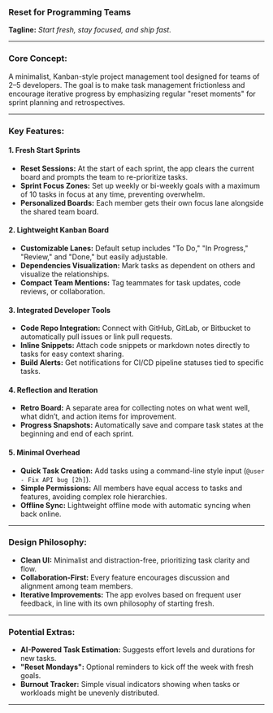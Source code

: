 ### **Reset for Programming Teams**  

**Tagline:** *Start fresh, stay focused, and ship fast.*  

---

### **Core Concept:**  
A minimalist, Kanban-style project management tool designed for teams of 2–5 developers. The goal is to make task management frictionless and encourage iterative progress by emphasizing regular "reset moments" for sprint planning and retrospectives.

---

### **Key Features:**  

#### **1. Fresh Start Sprints**  
- **Reset Sessions:** At the start of each sprint, the app clears the current board and prompts the team to re-prioritize tasks.  
- **Sprint Focus Zones:** Set up weekly or bi-weekly goals with a maximum of 10 tasks in focus at any time, preventing overwhelm.  
- **Personalized Boards:** Each member gets their own focus lane alongside the shared team board.  

#### **2. Lightweight Kanban Board**  
- **Customizable Lanes:** Default setup includes "To Do," "In Progress," "Review," and "Done," but easily adjustable.  
- **Dependencies Visualization:** Mark tasks as dependent on others and visualize the relationships.  
- **Compact Team Mentions:** Tag teammates for task updates, code reviews, or collaboration.  

#### **3. Integrated Developer Tools**  
- **Code Repo Integration:** Connect with GitHub, GitLab, or Bitbucket to automatically pull issues or link pull requests.  
- **Inline Snippets:** Attach code snippets or markdown notes directly to tasks for easy context sharing.  
- **Build Alerts:** Get notifications for CI/CD pipeline statuses tied to specific tasks.  

#### **4. Reflection and Iteration**  
- **Retro Board:** A separate area for collecting notes on what went well, what didn’t, and action items for improvement.  
- **Progress Snapshots:** Automatically save and compare task states at the beginning and end of each sprint.  

#### **5. Minimal Overhead**  
- **Quick Task Creation:** Add tasks using a command-line style input (`@user - Fix API bug [2h]`).  
- **Simple Permissions:** All members have equal access to tasks and features, avoiding complex role hierarchies.  
- **Offline Sync:** Lightweight offline mode with automatic syncing when back online.  

---

### **Design Philosophy:**  
- **Clean UI:** Minimalist and distraction-free, prioritizing task clarity and flow.  
- **Collaboration-First:** Every feature encourages discussion and alignment among team members.  
- **Iterative Improvements:** The app evolves based on frequent user feedback, in line with its own philosophy of starting fresh.  

---

### **Potential Extras:**  
- **AI-Powered Task Estimation:** Suggests effort levels and durations for new tasks.  
- **"Reset Mondays":** Optional reminders to kick off the week with fresh goals.  
- **Burnout Tracker:** Simple visual indicators showing when tasks or workloads might be unevenly distributed.  

---
